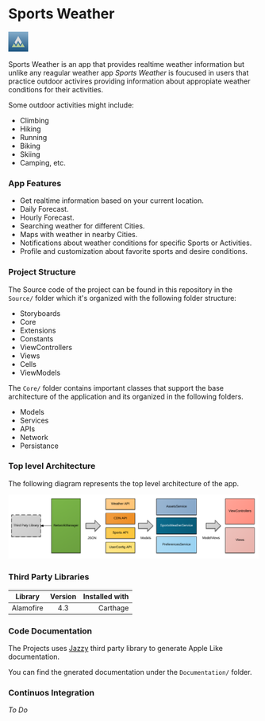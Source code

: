 # Sports Weather

![SportsWeather](https://raw.githubusercontent.com/tolkiana/DL-Coding-Challenge-Public/nelida/SportsWeather/Assets.xcassets/AppIcon.appiconset/weather@40.png)

Sports Weather is an app that provides realtime weather information but unlike any reagular weather app _Sports Weather_ is foucused in users that practice outdoor activires providing information about appropiate weather conditions for their activities.

Some outdoor activities might include:
  - Climbing
  - Hiking
  - Running
  - Biking
  - Skiing
  - Camping, etc.

### App Features

- Get realtime information based on your current location.
- Daily Forecast.
- Hourly Forecast.
- Searching weather for different Cities.
- Maps with weather in nearby Cities.
- Notifications about weather conditions for specific Sports or Activities.
- Profile and customization about favorite sports and desire conditions.

### Project Structure

The Source code of the project can be found in this repository in the `Source/` folder which it's organized with the following folder structure:

- Storyboards
- Core
- Extensions
- Constants
- ViewControllers
- Views
- Cells
- ViewModels

The `Core/` folder contains important classes that support the base architecture of the application and its organized in the following folders.

- Models
- Services
- APIs 
- Network
- Persistance


### Top level Architecture

The following diagram represents the top level architecture of the app.

![SportsWeather](https://raw.githubusercontent.com/tolkiana/DL-Coding-Challenge-Public/nelida/SportsWeather/Documentation/Architecture.png)


### Third Party Libraries

| Library        | Version      | Installed with  |
| -------------  |:-------------:| --------------:|
| Alamofire      | 4.3          | Carthage        |


### Code Documentation

The Projects uses [Jazzy](https://github.com/realm/jazzy) third party library to generate Apple Like documentation.

You can find the gnerated documentation under the `Documentation/` folder.

### Continuos Integration
_To Do_
